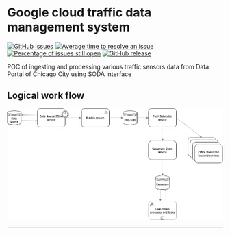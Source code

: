 # Google cloud traffic data management system

[![GitHub Issues](https://img.shields.io/github/issues/OlegGorJ/GCP_traffic_data_managment_system.svg)](https://github.com/OlegGorJ/GCP_traffic_data_managment_system/issues)
[![Average time to resolve an issue](http://isitmaintained.com/badge/resolution/OlegGorJ/GCP_traffic_data_managment_system.svg)](http://isitmaintained.com/project/OlegGorJ/GCP_traffic_data_managment_system "Average time to resolve an issue")
[![Percentage of issues still open](http://isitmaintained.com/badge/open/OlegGorJ/GCP_traffic_data_managment_system.svg)](http://isitmaintained.com/project/OlegGorJ/GCP_traffic_data_managment_system "Percentage of issues still open")
[![GitHub release](https://img.shields.io/github/release/OlegGorj/GCP_traffic_data_managment_system.svg)](https://github.com/OlegGorj/GCP_traffic_data_managment_system/releases)

POC of ingesting and processing various traffic sensors data from Data Portal of Chicago City using SODA interface

## Logical work flow

![](logical-workflow.jpg)



---
